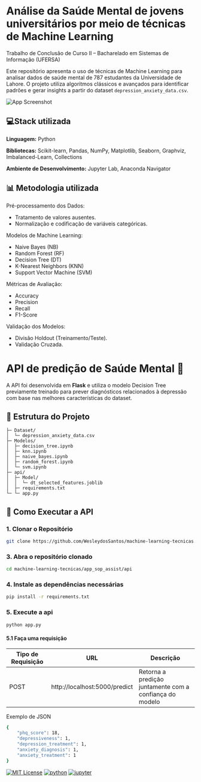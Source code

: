 
# Análise da Saúde Mental de jovens universitários por meio de técnicas de Machine Learning

Trabalho de Conclusão de Curso II – Bacharelado em Sistemas de Informação (UFERSA)

Este repositório apresenta o uso de técnicas de Machine Learning para analisar dados de saúde mental de 787 estudantes da Universidade de Lahore. O projeto utiliza algoritmos clássicos e avançados para identificar padrões e gerar insights a partir do dataset `depression_anxiety_data.csv`.




![App Screenshot](https://www.planetreebrasil.com.br/wp-content/uploads/2023/08/Problemas-de-saude-mental-podem-variar-desde-preocupacoes-diarias-normais-ate-condicoes-mais-graves.-Imagem-Shutterstock.jpg)


## 💻Stack utilizada

**Linguagem:** Python

**Bibliotecas:** Scikit-learn, Pandas, NumPy, Matplotlib, Seaborn, Graphviz, Imbalanced-Learn, Collections 

**Ambiente de Desenvolvimento:**  Jupyter Lab, Anaconda Navigator
## 📊 Metodologia utilizada

Pré-processamento dos Dados:
- Tratamento de valores ausentes.
- Normalização e codificação de variáveis categóricas.

Modelos de Machine Learning:
- Naive Bayes (NB)
- Random Forest (RF)
- Decision Tree (DT)
- K-Nearest Neighbors (KNN)
- Support Vector Machine (SVM)

Métricas de Avaliação:
 - Accuracy
 - Precision
 - Recall
 - F1-Score 

Validação dos Modelos:
- Divisão Holdout (Treinamento/Teste).
- Validação Cruzada.

# API de predição de Saúde Mental 🧠

A API foi desenvolvida em **Flask** e utiliza o modelo Decision Tree previamente treinado para prever diagnósticos relacionados à depressão com base nas melhores características do dataset.

## 📂 Estrutura do Projeto

```
├─ Dataset/
│  └─ depression_anxiety_data.csv
├─ Modelos/
│  ├─ decision_tree.ipynb
│  ├─ knn.ipynb
│  ├─ naive_bayes.ipynb
│  ├─ random_forest.ipynb
│  └─ svm.ipynb
├─ api/
│  ├─ Model/
│  │  └─ dt_selected_features.joblib
│  ├─ requirements.txt
└─ └─ app.py
```

## 🚀 Como Executar a API

### 1. Clonar o Repositório
```bash
git clone https://github.com/WesleydosSantos/machine-learning-tecnicas.git
```

### 3. Abra o repositório clonado
```bash
cd machine-learning-tecnicas/app_sop_assist/api
```

### 4. Instale as dependências necessárias
```bash
pip install -r requirements.txt
```

### 5. Execute a api
```bash
python app.py
```

#### 5.1 Faça uma requisição

| Tipo de Requisição  | URL | Descrição |
| ------------- | ------------- | ------------- |
| POST | http://localhost:5000/predict | Retorna a predição juntamente com a confiança do modelo|

Exemplo de JSON
```bash
{
    "phq_score": 18,
    "depressiveness": 1,
    "depression_treatment": 1,
    "anxiety_diagnosis": 1,
    "anxiety_treatment": 1
}
```

[![MIT License](https://img.shields.io/badge/License-MIT-green.svg)](https://choosealicense.com/licenses/mit/) 
[![python](https://img.shields.io/badge/Python-3.9-3776AB.svg?style=flat&logo=python&logoColor=white)](https://www.python.org)
[![jupyter](https://img.shields.io/badge/Jupyter-Lab-F37626.svg?style=flat&logo=Jupyter)](https://jupyterlab.readthedocs.io/en/stable)

